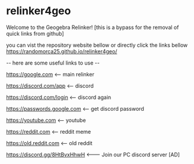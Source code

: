 # relinker4geo
Welcome to the Geogebra Relinker!
[this is a bypass for the removal of quick links from github]

you can vist the repository website bellow or directly click the links bellow
https://randomorca25.github.io/relinker4geo/

-- here are some useful links to use --

https://google.com <-- main relinker

https://discord.com/app <-- discord

https://discord.com/login <-- discord again

https://passwords.google.com <-- get discord password

https://youtube.com <-- youtube

https://reddit.com <-- reddit meme

https://old.reddit.com <-- old reddit

https://discord.gg/8HtBvxHhwH <--- Join our PC discord server [AD]
